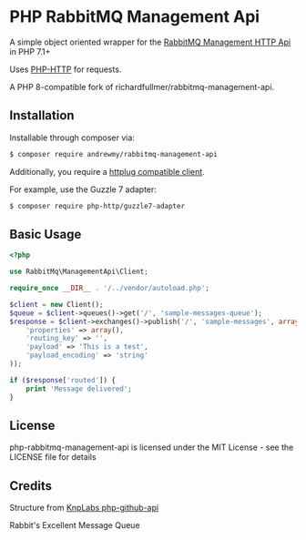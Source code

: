 PHP RabbitMQ Management Api
===========================

A simple object oriented wrapper for the [RabbitMQ Management HTTP Api](http://hg.rabbitmq.com/rabbitmq-management/raw-file/rabbitmq_v3_0_3/priv/www/api/index.html) in PHP 7.1+

Uses [PHP-HTTP](http://docs.php-http.org/en/latest/index.html) for requests.

A PHP 8-compatible fork of richardfullmer/rabbitmq-management-api.



Installation
------------

Installable through composer via:

```bash
$ composer require andrewmy/rabbitmq-management-api
```

Additionally, you require a [httplug compatible client](http://docs.php-http.org/en/latest/clients.html).

For example, use the Guzzle 7 adapter:

```bash
$ composer require php-http/guzzle7-adapter
```

Basic Usage
-----------

```php
<?php

use RabbitMq\ManagementApi\Client;

require_once __DIR__ . '/../vendor/autoload.php';

$client = new Client();
$queue = $client->queues()->get('/', 'sample-messages-queue');
$response = $client->exchanges()->publish('/', 'sample-messages', array(
    'properties' => array(),
    'routing_key' => '',
    'payload' => 'This is a test',
    'payload_encoding' => 'string'
));

if ($response['routed']) {
    print 'Message delivered';
}
```

License
-------

php-rabbitmq-management-api is licensed under the MIT License - see the LICENSE file for details

Credits
-------

Structure from [KnpLabs php-github-api](https://github.com/KnpLabs/php-github-api)

Rabbit's Excellent Message Queue
